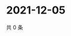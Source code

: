 # 2021-12-05

共 0 条

<!-- BEGIN WEIBO -->
<!-- 最后更新时间 Sun Dec 05 2021 10:26:17 GMT+0800 (China Standard Time) -->

<!-- END WEIBO -->
